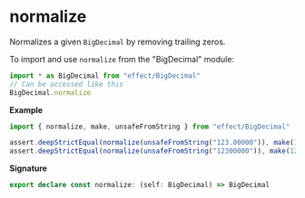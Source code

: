 # normalize

Normalizes a given `BigDecimal` by removing trailing zeros.

To import and use `normalize` from the "BigDecimal" module:

```ts
import * as BigDecimal from "effect/BigDecimal"
// Can be accessed like this
BigDecimal.normalize
```

**Example**

```ts
import { normalize, make, unsafeFromString } from "effect/BigDecimal"

assert.deepStrictEqual(normalize(unsafeFromString("123.00000")), make(123n, 0))
assert.deepStrictEqual(normalize(unsafeFromString("12300000")), make(123n, -5))
```

**Signature**

```ts
export declare const normalize: (self: BigDecimal) => BigDecimal
```
